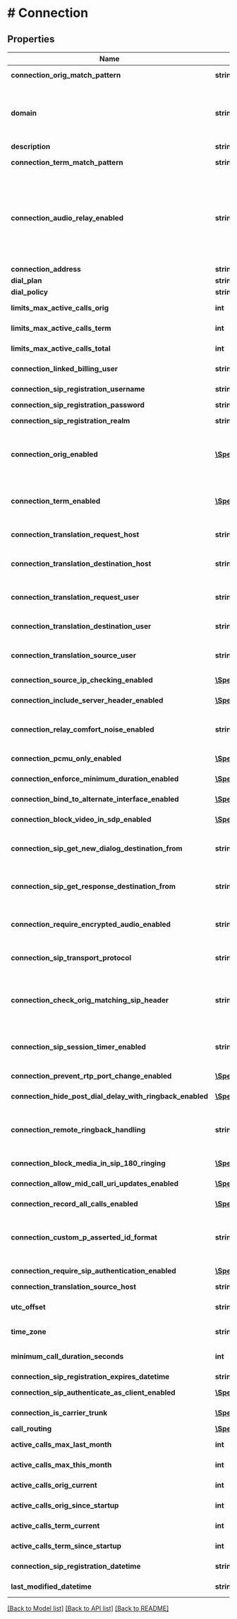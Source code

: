 # # Connection

## Properties

Name | Type | Description | Notes
------------ | ------------- | ------------- | -------------
**connection_orig_match_pattern** | **string** | This is the connection&#39;s origination match pattern |
**domain** | **string** | This is the main organization name. This is used to link resource to its group/tenant/organization/enterprise. ~ and * can be used alone in special cases to mean My Domain (~) and All Domains (\\*). |
**description** | **string** | This is the connection&#39;s description | [optional]
**connection_term_match_pattern** | **string** | Defaulted to connection-orig-match-pattern | [optional]
**connection_audio_relay_enabled** | **string** | Available options are \&quot;yes\&quot;, \&quot;optional\&quot;, \&quot;no\&quot;. \&quot;Yes\&quot; will set the connection audio realy to \&quot;automatic\&quot;. \&quot;Optional\&quot; will set it to \&quot;none\&quot;. \&quot;No\&quot; will set it to \&quot;never\&quot;. Default will be \&quot;yes\&quot;. | [optional]
**connection_address** | **string** | This is the connection&#39;s address | [optional]
**dial_plan** | **string** | This is the connection&#39;s dial plan | [optional]
**dial_policy** | **string** | This is the connection&#39;s dial policy | [optional]
**limits_max_active_calls_orig** | **int** | This is the connection&#39;s limit of maximum originating calls | [optional]
**limits_max_active_calls_term** | **int** | This is the connection&#39;s limit of maximum terminating calls | [optional]
**limits_max_active_calls_total** | **int** | This is the connection&#39;s limit of maximum total calls | [optional]
**connection_linked_billing_user** | **string** | This is the connection&#39;s linked billing user | [optional]
**connection_sip_registration_username** | **string** | This is the connection&#39;s authorized username | [optional]
**connection_sip_registration_password** | **string** | This is the connection&#39;s password | [optional]
**connection_sip_registration_realm** | **string** | This is the connection&#39;s authentication realm | [optional]
**connection_orig_enabled** | [**\SpectrumVoip\\\\NetSapiens\Model\YesNoStringYesDefault**](YesNoStringYesDefault.md) | When enabled this rule is available to be user though it may not be active as the timeframe might not match the current time or there could be other hihger priority timeframes. | [optional]
**connection_term_enabled** | [**\SpectrumVoip\\\\NetSapiens\Model\YesNoStringYesDefault**](YesNoStringYesDefault.md) | When enabled this rule is available to be user though it may not be active as the timeframe might not match the current time or there could be other hihger priority timeframes. | [optional]
**connection_translation_request_host** | **string** | This is the connection&#39;s translation request host. | [optional]
**connection_translation_destination_host** | **string** | This is the connection&#39;s translation destination host. This typically comes from the connection-orig-match-pattern. Defaults to &#39;&#39; | [optional] [default to '''']
**connection_translation_request_user** | **string** | This is the connection&#39;s translation request user. This is typically set to [*]. Defaults to \&quot;\&quot; | [optional] [default to '''']
**connection_translation_destination_user** | **string** | This is the connection&#39;s translation destination user. This is typically set to [*]. Defaults to \&quot;\&quot; | [optional] [default to '''']
**connection_translation_source_user** | **string** | This is the connection&#39;s translation source user. This is typically set to [*]. Defaults to \&quot;\&quot; | [optional] [default to '''']
**connection_source_ip_checking_enabled** | [**\SpectrumVoip\\\\NetSapiens\Model\YesNoStringNoDefault**](YesNoStringNoDefault.md) | This settings will control if the the parent feature is enabled. | [optional]
**connection_include_server_header_enabled** | [**\SpectrumVoip\\\\NetSapiens\Model\YesNoStringNoDefault**](YesNoStringNoDefault.md) | This settings will control if the the parent feature is enabled. | [optional]
**connection_relay_comfort_noise_enabled** | **string** | This will set whether there is an RTP Relay comfort noise. Can be set to yes or no. If not set, will be set to system-default | [optional] [default to 'system-default']
**connection_pcmu_only_enabled** | [**\SpectrumVoip\\\\NetSapiens\Model\YesNoStringNoDefault**](YesNoStringNoDefault.md) | This settings will control if the the parent feature is enabled. | [optional]
**connection_enforce_minimum_duration_enabled** | [**\SpectrumVoip\\\\NetSapiens\Model\YesNoStringNoDefault**](YesNoStringNoDefault.md) | This settings will control if the the parent feature is enabled. | [optional]
**connection_bind_to_alternate_interface_enabled** | [**\SpectrumVoip\\\\NetSapiens\Model\YesNoStringNoDefault**](YesNoStringNoDefault.md) | This settings will control if the the parent feature is enabled. | [optional]
**connection_block_video_in_sdp_enabled** | [**\SpectrumVoip\\\\NetSapiens\Model\YesNoStringNoDefault**](YesNoStringNoDefault.md) | This settings will control if the the parent feature is enabled. | [optional]
**connection_sip_get_new_dialog_destination_from** | **string** | This will set the new dialog destination. Values available are contact-header or via-header. Default would be default-ip | [optional] [default to 'default-ip']
**connection_sip_get_response_destination_from** | **string** | This will set the response desination. Values available will be contact-header or via-header. Default will be default-ip | [optional] [default to 'default-ip']
**connection_require_encrypted_audio_enabled** | **string** | This will set whether audio encryption is required. Options availabe are \&quot;optional\&quot; and \&quot;yes\&quot;. Defaults to no | [optional] [default to 'no']
**connection_sip_transport_protocol** | **string** | This will set the SIP transport protocol. Options are \&quot;TCP and \&quot;TLS\&quot;. Default will be UDP | [optional] [default to 'UDP']
**connection_check_orig_matching_sip_header** | **string** | This will set whether to check whether the origination matches the SIP header. Options are \&quot;to\&quot;, \&quot;request\&quot;, or \&quot;contact\&quot;. Default will default to \&quot;from\&quot; | [optional] [default to 'from']
**connection_sip_session_timer_enabled** | **string** | This will set the SIP session timer. Options are setting to \&quot;no\&quot; or not setting at all, which will default to the system-default | [optional] [default to 'system-default']
**connection_prevent_rtp_port_change_enabled** | [**\SpectrumVoip\\\\NetSapiens\Model\YesNoStringNoDefault**](YesNoStringNoDefault.md) | This settings will control if the the parent feature is enabled. | [optional]
**connection_hide_post_dial_delay_with_ringback_enabled** | [**\SpectrumVoip\\\\NetSapiens\Model\YesNoStringNoDefault**](YesNoStringNoDefault.md) | This settings will control if the the parent feature is enabled. | [optional]
**connection_remote_ringback_handling** | **string** | This will set the remote ringback handling. Options are \&quot;no-ringback\&quot; and \&quot;local-only\&quot;. Default will be set to \&quot;allowed\&quot;. | [optional] [default to 'allowed']
**connection_block_media_in_sip_180_ringing** | [**\SpectrumVoip\\\\NetSapiens\Model\YesNoStringNoDefault**](YesNoStringNoDefault.md) | This settings will control if the the parent feature is enabled. | [optional]
**connection_allow_mid_call_uri_updates_enabled** | [**\SpectrumVoip\\\\NetSapiens\Model\YesNoStringNoDefault**](YesNoStringNoDefault.md) | This settings will control if the the parent feature is enabled. | [optional]
**connection_record_all_calls_enabled** | [**\SpectrumVoip\\\\NetSapiens\Model\YesNoStringNoDefault**](YesNoStringNoDefault.md) | This settings will control if the the parent feature is enabled. | [optional]
**connection_custom_p_asserted_id_format** | **string** | This will set the PAId of the connection. Example input \&quot;sample\&quot; will translate to \&quot;PAId&#x3D;sample\&quot; in call rules | [optional]
**connection_require_sip_authentication_enabled** | [**\SpectrumVoip\\\\NetSapiens\Model\YesNoStringNoDefault**](YesNoStringNoDefault.md) | This settings will control if the the parent feature is enabled. | [optional]
**connection_translation_source_host** | **string** |  | [optional]
**utc_offset** | **string** | This is the utc offset of the connection. Example \&quot;-7\&quot; for US/Pacific | [optional]
**time_zone** | **string** | This is the timezone of the connection | [optional]
**minimum_call_duration_seconds** | **int** |  | [optional] [default to 0]
**connection_sip_registration_expires_datetime** | **string** |  | [optional]
**connection_sip_authenticate_as_client_enabled** | [**\SpectrumVoip\\\\NetSapiens\Model\YesNoStringNoDefault**](YesNoStringNoDefault.md) | This settings will control if the the parent feature is enabled. | [optional]
**connection_is_carrier_trunk** | [**\SpectrumVoip\\\\NetSapiens\Model\YesNoStringNoDefault**](YesNoStringNoDefault.md) | This settings will control if the the parent feature is enabled. | [optional]
**call_routing** | [**\SpectrumVoip\\\\NetSapiens\Model\CreateConnectionRequestCallRouting**](CreateConnectionRequestCallRouting.md) |  | [optional]
**active_calls_max_last_month** | **int** |  | [optional] [readonly]
**active_calls_max_this_month** | **int** |  | [optional] [readonly]
**active_calls_orig_current** | **int** |  | [optional] [readonly]
**active_calls_orig_since_startup** | **int** |  | [optional] [readonly]
**active_calls_term_current** | **int** |  | [optional] [readonly]
**active_calls_term_since_startup** | **int** |  | [optional] [readonly]
**connection_sip_registration_datetime** | **string** |  | [optional] [readonly]
**last_modified_datetime** | **string** |  | [optional] [readonly]

[[Back to Model list]](../../README.md#models) [[Back to API list]](../../README.md#endpoints) [[Back to README]](../../README.md)
